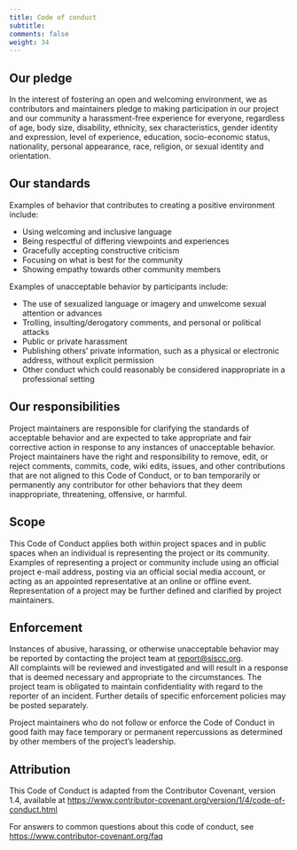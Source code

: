 ```yaml
---
title: Code of conduct
subtitle: 
comments: false
weight: 34
---
```


## Our pledge
In the interest of fostering an open and welcoming environment, we as contributors and maintainers pledge to making participation in our project and our community a harassment-free experience for everyone, regardless of age, body size, disability, ethnicity, sex characteristics, gender identity and expression, level of experience, education, socio-economic status, nationality, personal appearance, race, religion, or sexual identity and orientation.

## Our standards
Examples of behavior that contributes to creating a positive environment include:
 - Using welcoming and inclusive language
 - Being respectful of differing viewpoints and experiences
 - Gracefully accepting constructive criticism
 - Focusing on what is best for the community
 - Showing empathy towards other community members<br>

Examples of unacceptable behavior by participants include:<br>
 - The use of sexualized language or imagery and unwelcome sexual attention or advances
 - Trolling, insulting/derogatory comments, and personal or political attacks
 - Public or private harassment
 - Publishing others’ private information, such as a physical or electronic address, without explicit permission
 - Other conduct which could reasonably be considered inappropriate in a professional setting<br>

## Our responsibilities
Project maintainers are responsible for clarifying the standards of acceptable behavior and are expected to take appropriate and fair corrective action in response to any instances of unacceptable behavior.<br>
Project maintainers have the right and responsibility to remove, edit, or reject comments, commits, code, wiki edits, issues, and other contributions that are not aligned to this Code of Conduct, or to ban temporarily or permanently any contributor for other behaviors that they deem inappropriate, threatening, offensive, or harmful.<br>

## Scope
This Code of Conduct applies both within project spaces and in public spaces when an individual is representing the project or its community.<br>
Examples of representing a project or community include using an official project e-mail address, posting via an official social media account, or acting as an appointed representative at an online or offline event. Representation of a project may be further defined and clarified by project maintainers.<br>

## Enforcement
Instances of abusive, harassing, or otherwise unacceptable behavior may be reported by contacting the project team at report@siscc.org.<br>
All complaints will be reviewed and investigated and will result in a response that is deemed necessary and appropriate to the circumstances. The project team is obligated to maintain confidentiality with regard to the reporter of an incident. Further details of specific enforcement policies may be posted separately.<br>

Project maintainers who do not follow or enforce the Code of Conduct in good faith may face temporary or permanent repercussions as determined by other members of the project’s leadership.<br>

## Attribution
This Code of Conduct is adapted from the Contributor Covenant, version 1.4, available at https://www.contributor-covenant.org/version/1/4/code-of-conduct.html <br>

For answers to common questions about this code of conduct, see https://www.contributor-covenant.org/faq <br>
